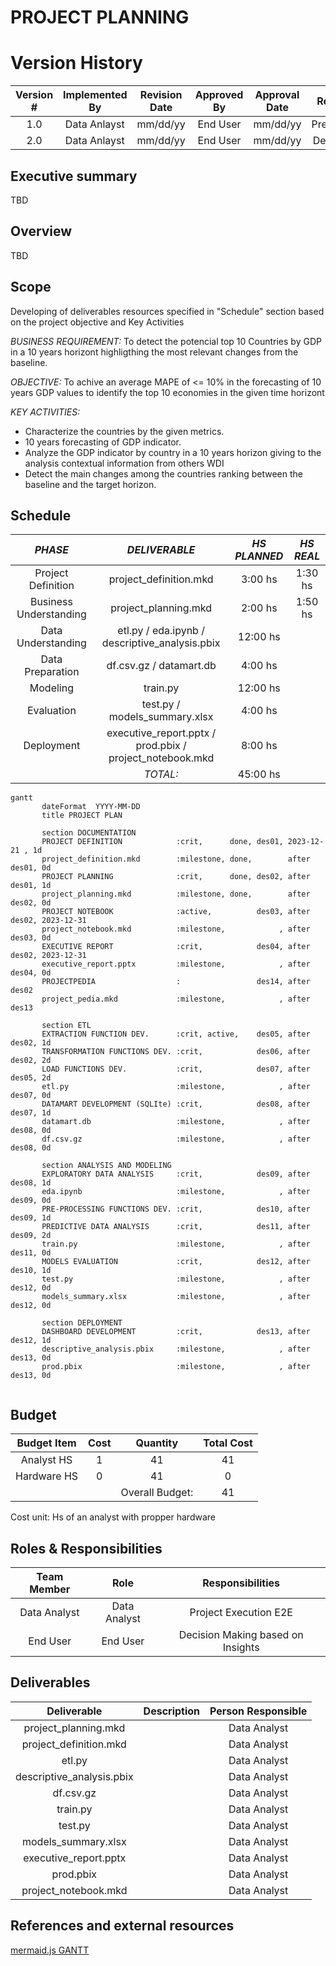 # PROJECT PLANNING

# Version History
| Version # | Implemented By  | Revision Date |  Approved By  | Approval Date |    Reason   |
| :-------: | :-------------: | :-----------: | :-----------: | :-----------: | :---------: |
|    1.0    |   Data Anlayst  |    mm/dd/yy   |    End User   |    mm/dd/yy   | Preliminar  |
|    2.0    |   Data Anlayst  |    mm/dd/yy   |    End User   |    mm/dd/yy   | Definitive  |


## Executive summary
TBD

## Overview
TBD

## Scope
Developing of deliverables resources specified in "Schedule" section based on the project objective and Key Activities

*BUSINESS REQUIREMENT:* To detect the potencial top 10 Countries by GDP in a 10 years horizont highligthing the most relevant changes from the baseline.

*OBJECTIVE:* To achive an average MAPE of <= 10% in the forecasting of 10 years GDP values to identify the top 10 economies in the given time horizont

*KEY ACTIVITIES:*
* Characterize the countries by the given metrics.
* 10 years forecasting of GDP indicator.
* Analyze the GDP indicator by country in a 10 years horizon giving to the analysis contextual information from others WDI
* Detect the main changes among the countries ranking between the baseline and the target horizon.

<div style="page-break-after: always;"></div>

## Schedule

| *PHASE*                 | *DELIVERABLE*                                            | *HS PLANNED* | *HS REAL* |
| :---------------------: | :------------------------------------------------------: | :----------: | :-------: |
| Project Definition      | project_definition.mkd                                   | 3:00 hs      | 1:30 hs   |
| Business Understanding  | project_planning.mkd                                     | 2:00 hs      | 1:50 hs   |
| Data Understanding      | etl.py / eda.ipynb / descriptive_analysis.pbix           | 12:00 hs     |           |
| Data Preparation        | df.csv.gz / datamart.db                                  | 4:00 hs      |           |
| Modeling                | train.py                                                 | 12:00 hs     |           |
| Evaluation              | test.py / models_summary.xlsx                            | 4:00 hs      |           |
| Deployment              | executive_report.pptx / prod.pbix / project_notebook.mkd | 8:00 hs      |           | 
|                         |                                                 *TOTAL:* | 45:00 hs     |           |

```mermaid renderAs=mermaid
gantt
       dateFormat  YYYY-MM-DD
       title PROJECT PLAN

       section DOCUMENTATION
       PROJECT DEFINITION            :crit,      done, des01, 2023-12-21 , 1d
	   project_definition.mkd        :milestone, done,        after des01, 0d
       PROJECT PLANNING              :crit,      done, des02, after des01, 1d
	   project_planning.mkd          :milestone, done,        after des02, 0d
       PROJECT NOTEBOOK              :active,  		   des03, after des02, 2023-12-31
	   project_notebook.mkd			 :milestone,            , after des03, 0d
       EXECUTIVE REPORT              :crit,            des04, after des02, 2023-12-31
	   executive_report.pptx         :milestone,            , after des04, 0d
	   PROJECTPEDIA					 :			 	   des14, after des02
	   project_pedia.mkd			 :milestone, 	        , after des13

       section ETL
       EXTRACTION FUNCTION DEV. 	 :crit, active,    des05, after des02, 1d
       TRANSFORMATION FUNCTIONS DEV. :crit,            des06, after des02, 2d
	   LOAD FUNCTIONS DEV.			 :crit,            des07, after des05, 2d
	   etl.py						 :milestone,            , after des07, 0d
	   DATAMART DEVELOPMENT (SQLIte) :crit,            des08, after des07, 1d
	   datamart.db                   :milestone,            , after des08, 0d
	   df.csv.gz	                 :milestone,            , after des08, 0d

       section ANALYSIS AND MODELING
       EXPLORATORY DATA ANALYSIS     :crit,            des09, after des08, 1d
	   eda.ipynb                     :milestone,            , after des09, 0d
	   PRE-PROCESSING FUNCTIONS DEV. :crit,            des10, after des09, 1d
	   PREDICTIVE DATA ANALYSIS      :crit,            des11, after des09, 2d
	   train.py                      :milestone,            , after des11, 0d
	   MODELS EVALUATION             :crit,            des12, after des10, 1d
	   test.py                       :milestone,            , after des12, 0d
	   models_summary.xlsx           :milestone,            , after des12, 0d
	   
	   section DEPLOYMENT
       DASHBOARD DEVELOPMENT         :crit,            des13, after des12, 1d
	   descriptive_analysis.pbix     :milestone,            , after des13, 0d
	   prod.pbix                     :milestone,            , after des13, 0d
	   
```


## Budget

| Budget Item | Cost |     Quantity    | Total Cost |
| :---------: | :--: | :-------------: | :--------: |
| Analyst HS  | 1    | 41              | 41         |
| Hardware HS | 0    | 41              | 0          |
|             |      | Overall Budget: | 41         |

Cost unit: Hs of an analyst with propper hardware


## Roles & Responsibilities

| Team Member  | Role         | Responsibilities                  |
| :---------:  | :----------: | :-------------------------------: |
| Data Analyst | Data Analyst | Project Execution E2E             |
| End User     | End User     | Decision Making based on Insights |

<div style="page-break-after: always;"></div>

## Deliverables

| Deliverable                | Description | Person Responsible |
| :------------------------: | :---------: | :----------------: |
| project_planning.mkd       |             | Data Analyst       |
| project_definition.mkd     |             | Data Analyst       |
| etl.py                     |             | Data Analyst       |
| descriptive_analysis.pbix  |             | Data Analyst       |
| df.csv.gz                  |             | Data Analyst       |
| train.py                   |             | Data Analyst       |
| test.py                    |             | Data Analyst       |
| models_summary.xlsx        |             | Data Analyst       |
| executive_report.pptx      |             | Data Analyst       |
| prod.pbix                  |             | Data Analyst       |
| project_notebook.mkd       |             | Data Analyst       |


## References and external resources
[mermaid.js GANTT](https://mermaid.js.org/syntax/gantt.html)